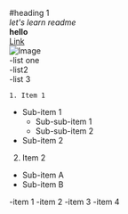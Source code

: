 #heading 1  
_let's learn readme_  
**hello**  
[Link](https://www.apple.com/in/shop/buy-mac/macbook-air)  
![Image](http://www.modernthrill.com/wp-content/uploads/2015/06/Mangoes.jpg)  
-list one  
  -list2  
    -list 3  

    1. Item 1
   - Sub-item 1
     - Sub-sub-item 1
     - Sub-sub-item 2
   - Sub-item 2
  2. Item 2
   - Sub-item A
   - Sub-item B


-item 1
-item 2
  -item 3
  -item 4

